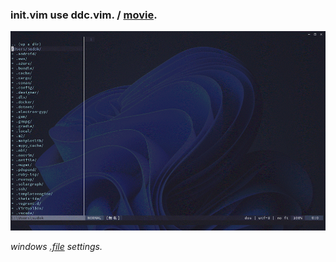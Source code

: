### init.vim use ddc.vim. / [movie](https://youtu.be/xRNDvD-qq1c).

![myenv](https://github.com/takkii/.netfile/blob/main/images/myenv.gif)

_windows [.file](https://github.com/takkii/.netfile/wiki/japan) settings._
